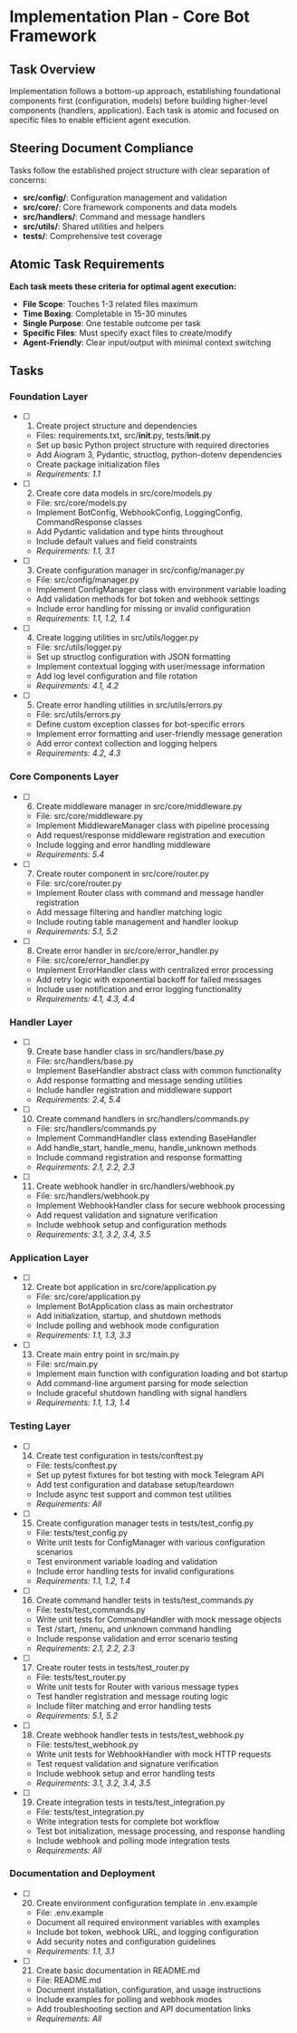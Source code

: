 # Implementation Plan - Core Bot Framework

## Task Overview
Implementation follows a bottom-up approach, establishing foundational components first (configuration, models) before building higher-level components (handlers, application). Each task is atomic and focused on specific files to enable efficient agent execution.

## Steering Document Compliance
Tasks follow the established project structure with clear separation of concerns:
- **src/config/**: Configuration management and validation
- **src/core/**: Core framework components and data models
- **src/handlers/**: Command and message handlers
- **src/utils/**: Shared utilities and helpers
- **tests/**: Comprehensive test coverage

## Atomic Task Requirements
**Each task meets these criteria for optimal agent execution:**
- **File Scope**: Touches 1-3 related files maximum
- **Time Boxing**: Completable in 15-30 minutes
- **Single Purpose**: One testable outcome per task
- **Specific Files**: Must specify exact files to create/modify
- **Agent-Friendly**: Clear input/output with minimal context switching

## Tasks

### Foundation Layer

- [ ] 1. Create project structure and dependencies
  - Files: requirements.txt, src/__init__.py, tests/__init__.py
  - Set up basic Python project structure with required directories
  - Add Aiogram 3, Pydantic, structlog, python-dotenv dependencies
  - Create package initialization files
  - _Requirements: 1.1_

- [ ] 2. Create core data models in src/core/models.py
  - File: src/core/models.py
  - Implement BotConfig, WebhookConfig, LoggingConfig, CommandResponse classes
  - Add Pydantic validation and type hints throughout
  - Include default values and field constraints
  - _Requirements: 1.1, 3.1_

- [ ] 3. Create configuration manager in src/config/manager.py
  - File: src/config/manager.py
  - Implement ConfigManager class with environment variable loading
  - Add validation methods for bot token and webhook settings
  - Include error handling for missing or invalid configuration
  - _Requirements: 1.1, 1.2, 1.4_

- [ ] 4. Create logging utilities in src/utils/logger.py
  - File: src/utils/logger.py
  - Set up structlog configuration with JSON formatting
  - Implement contextual logging with user/message information
  - Add log level configuration and file rotation
  - _Requirements: 4.1, 4.2_

- [ ] 5. Create error handling utilities in src/utils/errors.py
  - File: src/utils/errors.py
  - Define custom exception classes for bot-specific errors
  - Implement error formatting and user-friendly message generation
  - Add error context collection and logging helpers
  - _Requirements: 4.2, 4.3_

### Core Components Layer

- [ ] 6. Create middleware manager in src/core/middleware.py
  - File: src/core/middleware.py
  - Implement MiddlewareManager class with pipeline processing
  - Add request/response middleware registration and execution
  - Include logging and error handling middleware
  - _Requirements: 5.4_

- [ ] 7. Create router component in src/core/router.py
  - File: src/core/router.py
  - Implement Router class with command and message handler registration
  - Add message filtering and handler matching logic
  - Include routing table management and handler lookup
  - _Requirements: 5.1, 5.2_

- [ ] 8. Create error handler in src/core/error_handler.py
  - File: src/core/error_handler.py
  - Implement ErrorHandler class with centralized error processing
  - Add retry logic with exponential backoff for failed messages
  - Include user notification and error logging functionality
  - _Requirements: 4.1, 4.3, 4.4_

### Handler Layer

- [ ] 9. Create base handler class in src/handlers/base.py
  - File: src/handlers/base.py
  - Implement BaseHandler abstract class with common functionality
  - Add response formatting and message sending utilities
  - Include handler registration and middleware support
  - _Requirements: 2.4, 5.4_

- [ ] 10. Create command handlers in src/handlers/commands.py
  - File: src/handlers/commands.py
  - Implement CommandHandler class extending BaseHandler
  - Add handle_start, handle_menu, handle_unknown methods
  - Include command registration and response formatting
  - _Requirements: 2.1, 2.2, 2.3_

- [ ] 11. Create webhook handler in src/handlers/webhook.py
  - File: src/handlers/webhook.py
  - Implement WebhookHandler class for secure webhook processing
  - Add request validation and signature verification
  - Include webhook setup and configuration methods
  - _Requirements: 3.1, 3.2, 3.4, 3.5_

### Application Layer

- [ ] 12. Create bot application in src/core/application.py
  - File: src/core/application.py
  - Implement BotApplication class as main orchestrator
  - Add initialization, startup, and shutdown methods
  - Include polling and webhook mode configuration
  - _Requirements: 1.1, 1.3, 3.3_

- [ ] 13. Create main entry point in src/main.py
  - File: src/main.py
  - Implement main function with configuration loading and bot startup
  - Add command-line argument parsing for mode selection
  - Include graceful shutdown handling with signal handlers
  - _Requirements: 1.1, 1.3, 1.4_

### Testing Layer

- [ ] 14. Create test configuration in tests/conftest.py
  - File: tests/conftest.py
  - Set up pytest fixtures for bot testing with mock Telegram API
  - Add test configuration and database setup/teardown
  - Include async test support and common test utilities
  - _Requirements: All_

- [ ] 15. Create configuration manager tests in tests/test_config.py
  - File: tests/test_config.py
  - Write unit tests for ConfigManager with various configuration scenarios
  - Test environment variable loading and validation
  - Include error handling tests for invalid configurations
  - _Requirements: 1.1, 1.2, 1.4_

- [ ] 16. Create command handler tests in tests/test_commands.py
  - File: tests/test_commands.py
  - Write unit tests for CommandHandler with mock message objects
  - Test /start, /menu, and unknown command handling
  - Include response validation and error scenario testing
  - _Requirements: 2.1, 2.2, 2.3_

- [ ] 17. Create router tests in tests/test_router.py
  - File: tests/test_router.py
  - Write unit tests for Router with various message types
  - Test handler registration and message routing logic
  - Include filter matching and error handling tests
  - _Requirements: 5.1, 5.2_

- [ ] 18. Create webhook handler tests in tests/test_webhook.py
  - File: tests/test_webhook.py
  - Write unit tests for WebhookHandler with mock HTTP requests
  - Test request validation and signature verification
  - Include webhook setup and error handling tests
  - _Requirements: 3.1, 3.2, 3.4, 3.5_

- [ ] 19. Create integration tests in tests/test_integration.py
  - File: tests/test_integration.py
  - Write integration tests for complete bot workflow
  - Test bot initialization, message processing, and response handling
  - Include webhook and polling mode integration tests
  - _Requirements: All_

### Documentation and Deployment

- [ ] 20. Create environment configuration template in .env.example
  - File: .env.example
  - Document all required environment variables with examples
  - Include bot token, webhook URL, and logging configuration
  - Add security notes and configuration guidelines
  - _Requirements: 1.1, 3.1_

- [ ] 21. Create basic documentation in README.md
  - File: README.md
  - Document installation, configuration, and usage instructions
  - Include examples for polling and webhook modes
  - Add troubleshooting section and API documentation links
  - _Requirements: All_